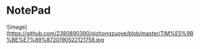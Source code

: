 # NotePad
![image](https://github.com/2380890390/qizhongzuoye/blob/master/TIM%E5%9B%BE%E7%89%8720190522121758.jpg
